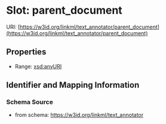 # Slot: parent_document

URI: [https://w3id.org/linkml/text_annotator/parent_document](https://w3id.org/linkml/text_annotator/parent_document)



<!-- no inheritance hierarchy -->


## Properties

 * Range: [xsd:anyURI](http://www.w3.org/2001/XMLSchema#anyURI)



## Identifier and Mapping Information







### Schema Source


* from schema: https://w3id.org/linkml/text_annotator



